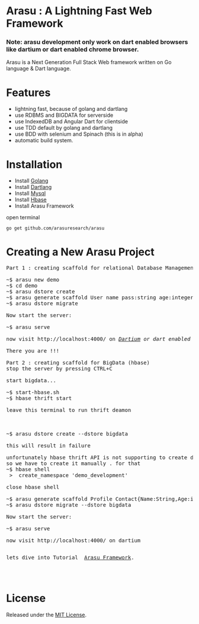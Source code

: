 Arasu   :  A Lightning Fast Web Framework
=====
<h3><strong> Note: </strong>arasu development only work on dart enabled browsers like dartium or dart enabled chrome browser.</h3>

Arasu is a Next Generation Full Stack Web framework written on Go language & Dart language.  

Features
========
* lightning fast, because of golang and dartlang
* use RDBMS and BIGDATA for serverside
* use IndexedDB and Angular Dart for clientside
* use TDD default by golang and dartlang 
* use BDD with selenium and Spinach (this is in alpha)
* automatic build system.

Installation
============
* Install <a href="http://golang.org">Golang</a>
* Install <a href="http://dartlang.org">Dartlang</a>
* Install <a href="http://www.mysql.com">Mysql</a>
* Install <a href="http://hbase.apache.org">Hbase</a>
* Install Arasu Framework

open terminal

`go get github.com/arasuresearch/arasu` 

Creating a New Arasu Project
============================
<pre>
Part 1 : creating scaffold for relational Database Management System aka RDBMS  

~$ arasu new demo
~$ cd demo
~$ arasu dstore create
~$ arasu generate scaffold User name pass:string age:integer dob:timestamp sex:bool
~$ arasu dstore migrate  

Now start the server:

~$ arasu serve

now visit http://localhost:4000/ on <i><a href="https://www.dartlang.org/tools/dartium">Dartium</a> or dart enabled chrome</i> browser. 

There you are !!!

Part 2 : creating scaffold for BigData (hbase)
stop the server by pressing CTRL+C

start bigdata...

~$ start-hbase.sh
~$ hbase thrift start

leave this terminal to run thrift deamon



~$ arasu dstore create --dstore bigdata

this will result in failure

unfortunately hbase thrift API is not supporting to create database through API
so we have to create it manually . for that 
~$ hbase shell
 >  create_namespace 'demo_development'

close hbase shell 

~$ arasu generate scaffold Profile Contact{Name:String,Age:int,Sex:bool} --dstore bigdata
~$ arasu dstore migrate --dstore bigdata

Now start the server:

~$ arasu serve

now visit http://localhost:4000/ on dartium

<p>lets dive into Tutorial  <a href="http://arasuframework.org">Arasu Framework</a>.</p>

</pre>

License
============================
<p>Released under the <a href="http://www.opensource.org/licenses/MIT">MIT License</a>.</p>   

